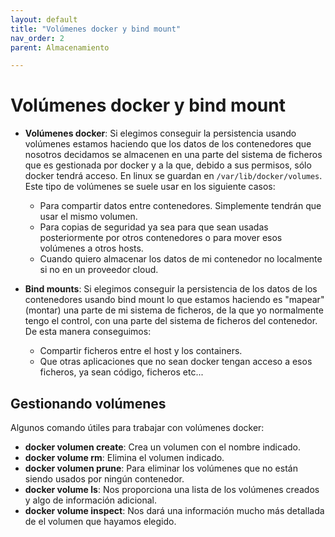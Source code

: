 ```yaml
---
layout: default
title: "Volúmenes docker y bind mount"
nav_order: 2
parent: Almacenamiento

---
```

# Volúmenes docker y bind mount

* **Volúmenes docker**: Si elegimos conseguir la persistencia usando volúmenes estamos haciendo que los datos de los contenedores que nosotros decidamos se almacenen en una parte del sistema de ficheros que es gestionada por docker y a la que, debido a sus permisos, sólo docker tendrá acceso. En linux se guardan en `/var/lib/docker/volumes`. Este tipo de volúmenes se suele usar en los siguiente casos:

    * Para compartir datos entre contenedores. Simplemente tendrán que usar el mismo volumen.
    * Para copias de seguridad ya sea para que sean usadas posteriormente por otros contenedores o para mover esos volúmenes a otros hosts.
    * Cuando quiero almacenar los datos de mi contenedor no localmente si no en un proveedor cloud.

* **Bind mounts**: Si elegimos conseguir la persistencia de los datos de los contenedores usando bind mount lo que estamos haciendo es "mapear" (montar) una parte de mi sistema de ficheros, de la que yo normalmente tengo el control, con una parte del sistema de ficheros del contenedor. De esta manera conseguimos:
    * Compartir ficheros entre el host y los containers.
    * Que otras aplicaciones que no sean docker tengan acceso a esos ficheros, ya sean código, ficheros etc...

## Gestionando volúmenes

Algunos comando útiles para trabajar con volúmenes docker:

* **docker volumen create**: Crea un volumen con el nombre indicado.
* **docker volume rm**: Elimina el volumen indicado.
* **docker volumen prune**: Para eliminar los volúmenes que no están siendo usados por ningún contenedor.
* **docker volume ls**: Nos proporciona una lista de los volúmenes creados y algo de información adicional.
* **docker volume inspect**: Nos dará una información mucho más detallada de el volumen que hayamos elegido.